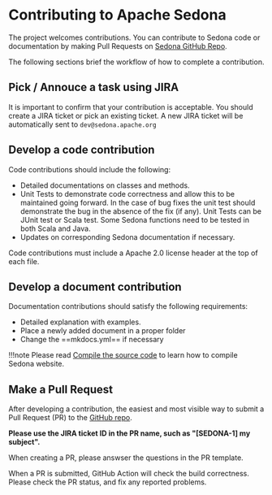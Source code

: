 # Contributing to Apache Sedona

The project welcomes contributions. You can contribute to Sedona code or documentation by making Pull Requests on [Sedona GitHub Repo](https://github.com/apache/incubator-sedona).


The following sections brief the workflow of how to complete a contribution.

## Pick / Annouce a task using JIRA

It is important to confirm that your contribution is acceptable. You should create a JIRA ticket or pick an existing ticket. A new JIRA ticket will be automatically sent to `dev@sedona.apache.org`


## Develop a code contribution

Code contributions should include the following:

* Detailed documentations on classes and methods.
* Unit Tests to demonstrate code correctness and allow this to be maintained going forward.  In the case of bug fixes the unit test should demonstrate the bug in the absence of the fix (if any).  Unit Tests can be JUnit test or Scala test. Some Sedona functions need to be tested in both Scala and Java.
* Updates on corresponding Sedona documentation if necessary.

Code contributions must include a Apache 2.0 license header at the top of each file.

## Develop a document contribution

Documentation contributions should satisfy the following requirements:

* Detailed explanation with examples.
* Place a newly added document in a proper folder
* Change the ==mkdocs.yml== if necessary

!!!note
	Please read [Compile the source code](../setup/compile.md#compile-the-documentation) to learn how to compile Sedona website.

## Make a Pull Request

After developing a contribution, the easiest and most visible way to submit a Pull Request (PR) to the [GitHub repo](https://github.com/apache/incubator-sedona). 

**Please use the JIRA ticket ID in the PR name, such as "[SEDONA-1] my subject".**

When creating a PR, please answser the questions in the PR template.

When a PR is submitted, GitHub Action will check the build correctness. Please check the PR status, and fix any reported problems.